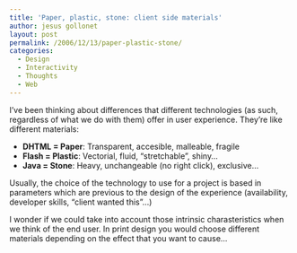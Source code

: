 ```yaml
---
title: 'Paper, plastic, stone: client side materials'
author: jesus gollonet
layout: post
permalink: /2006/12/13/paper-plastic-stone/
categories:
  - Design
  - Interactivity
  - Thoughts
  - Web
---
```

I&#8217;ve been thinking about differences that different technologies (as such, regardless of what we do with them) offer in user experience. They&#8217;re like different materials: 

*   **DHTML = Paper**: Transparent, accesible, malleable, fragile
*   **Flash = Plastic**: Vectorial, fluid, &#8220;stretchable&#8221;, shiny&#8230;
*   **Java = Stone**: Heavy, unchangeable (no right click), exclusive&#8230;

Usually, the choice of the technology to use for a project is based in parameters which are previous to the design of the experience (availability, developer skills, &#8220;client wanted this&#8221;&#8230;)

I wonder if we could take into account those intrinsic charasteristics when we think of the end user. In print design you would choose different materials depending on the effect that you want to cause&#8230;